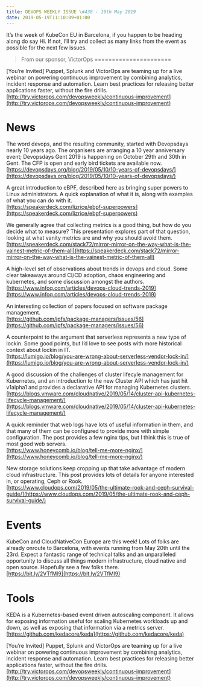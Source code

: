 ```yaml
---
title: DEVOPS WEEKLY ISSUE \#438 - 19th May 2019 
date: 2019-05-19T11:10:09+01:00
---
```


It’s the week of KubeCon EU in Barcelona, if you happen to be heading along do say Hi. If not, I’ll try and collect as many links from the event as possible for the next few issues.


>From our sponsor, VictorOps
======================

[You’re Invited] Puppet, Splunk and VictorOps are teaming up for a live webinar on powering continuous improvement by combining analytics, incident response and automation. Learn best practices for releasing better applications faster, without the fire drills.
<br>[http://try.victorops.com/devopsweekly/continuous-improvement](http://try.victorops.com/devopsweekly/continuous-improvement)


News
====

The word devops, and the resulting community, started with Devopsdays nearly 10 years ago. The organisers are arranging a 10 year anniversary event; Devopsdays Gent 2019 is happening on October 29th and 30th in Gent. The CFP is open and early bird tickets are available now.
<br>[https://devopsdays.org/blog/2019/05/10/10-years-of-devopsdays/](https://devopsdays.org/blog/2019/05/10/10-years-of-devopsdays/)


A great introduction to eBPF, described here as bringing super powers to Linux administrators. A quick explanation of what it is, along with examples of what you can do with it.
<br>[https://speakerdeck.com/lizrice/ebpf-superpowers](https://speakerdeck.com/lizrice/ebpf-superpowers)


We generally agree that collecting metrics is a good thing, but how do you decide what to measure? This presentation explores part of that question, looking at what vanity metrics are and why you should avoid them.
<br>[https://speakerdeck.com/stack72/mirror-mirror-on-the-way-what-is-the-vainest-metric-of-them-all](https://speakerdeck.com/stack72/mirror-mirror-on-the-way-what-is-the-vainest-metric-of-them-all)


A high-level set of observations about trends in devops and cloud. Some clear takeaways around CI/CD adoption, chaos engineering and kubernetes, and some discussion amongst the authors.
<br>[https://www.infoq.com/articles/devops-cloud-trends-2019](https://www.infoq.com/articles/devops-cloud-trends-2019)


An interesting collection of papers focused on software package management.
<br>[https://github.com/ipfs/package-managers/issues/56](https://github.com/ipfs/package-managers/issues/56)


A counterpoint to the argument that serverless represents a new type of lockin. Some good points, but I’d love to see posts with more historical context about lockin in IT.
<br>[https://lumigo.io/blog/you-are-wrong-about-serverless-vendor-lock-in/](https://lumigo.io/blog/you-are-wrong-about-serverless-vendor-lock-in/)


A good discussion of the challenges of cluster lifecyle management for Kubernetes, and an introduction to the new Cluster API which has just hit v1alpha1 and provides a declarative API for managing Kubernetes clusters.
<br>[https://blogs.vmware.com/cloudnative/2019/05/14/cluster-api-kubernetes-lifecycle-management/](https://blogs.vmware.com/cloudnative/2019/05/14/cluster-api-kubernetes-lifecycle-management/)


A quick reminder that web logs have lots of useful information in them, and that many of them can be configured to provide more with simple configuration. The post provides a few nginx tips, but I think this is true of most good web servers.
<br>[https://www.honeycomb.io/blog/tell-me-more-nginx/](https://www.honeycomb.io/blog/tell-me-more-nginx/)


New storage solutions keep cropping up that take advantage of modern cloud infrastructure. This post provides lots of details for anyone interested in, or operating, Ceph or Rook.
<br>[https://www.cloudops.com/2019/05/the-ultimate-rook-and-ceph-survival-guide/](https://www.cloudops.com/2019/05/the-ultimate-rook-and-ceph-survival-guide/)


Events
======

KubeCon and CloudNativeCon Europe are this week! Lots of folks are already onroute to Barcelona, with events running from May 20th until the 23rd. Expect a fantastic range of technical talks and an unparalleled opportunity to discuss all things modern infrastructure, cloud native and open source. Hopefully see a few folks there.
<br>[https://bit.ly/2VTfMl9](https://bit.ly/2VTfMl9)



Tools
====

KEDA is a Kubernetes-based event driven autoscaling component. It allows for exposing information useful for scaling Kubernetes workloads up and down, as well as exposing that information via a metrics server.
<br>[https://github.com/kedacore/keda](https://github.com/kedacore/keda)


[You’re Invited] Puppet, Splunk and VictorOps are teaming up for a live webinar on powering continuous improvement by combining analytics, incident response and automation. Learn best practices for releasing better applications faster, without the fire drills.
<br>[http://try.victorops.com/devopsweekly/continuous-improvement](http://try.victorops.com/devopsweekly/continuous-improvement)



